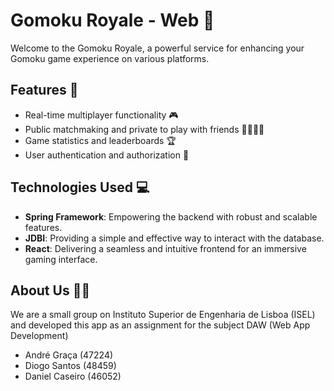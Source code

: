 # Gomoku Royale - Web 🚀
Welcome to the Gomoku Royale, a powerful service for enhancing your Gomoku game experience on various platforms.

## Features 🌟
- Real-time multiplayer functionality 🎮
- Public matchmaking and private to play with friends 👨‍👨‍👦‍👦
- Game statistics and leaderboards 🏆
- User authentication and authorization 🔐

## Technologies Used 💻
- **Spring Framework**: Empowering the backend with robust and scalable features.
- **JDBI**: Providing a simple and effective way to interact with the database.
- **React**: Delivering a seamless and intuitive frontend for an immersive gaming interface.

## About Us 🙋‍♂️
We are a small group on Instituto Superior de Engenharia de Lisboa (ISEL) and developed this app as an assignment for the subject DAW (Web App Development)
- André Graça (47224)
- Diogo Santos (48459)
- Daniel Caseiro (46052)